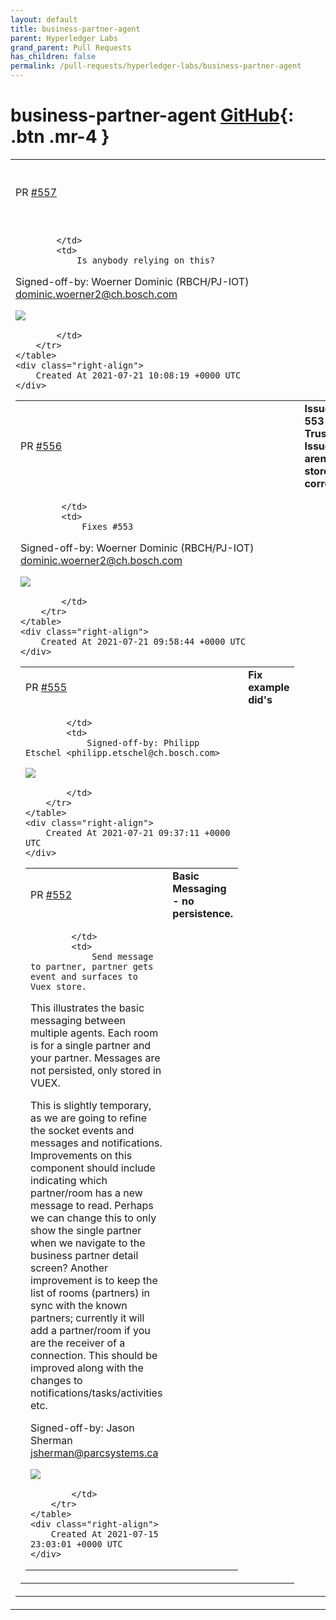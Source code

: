 ```yaml
---
layout: default
title: business-partner-agent
parent: Hyperledger Labs
grand_parent: Pull Requests
has_children: false
permalink: /pull-requests/hyperledger-labs/business-partner-agent
---
```


# business-partner-agent <span class="fs-3 right-align">[GitHub](https://github.com/hyperledger-labs/business-partner-agent){: .btn .mr-4 }</span>


<div>
    <table>
        <tr>
            <td>
                PR <a href="https://github.com/hyperledger-labs/business-partner-agent/pull/557" class=".btn">#557</a>
            </td>
            <td>
                <b>
                    Remove docker-compose-backend-webonly.yml
                </b>
            </td>
        </tr>
        <tr>
            <td>
                
            </td>
            <td>
                Is anybody relying on this?

Signed-off-by: Woerner Dominic (RBCH/PJ-IOT) <dominic.woerner2@ch.bosch.com>

<a href="https://gitpod.io/#https://github.com/hyperledger-labs/business-partner-agent/pull/557"><img src="https://gitpod.io/button/open-in-gitpod.svg"/></a>


            </td>
        </tr>
    </table>
    <div class="right-align">
        Created At 2021-07-21 10:08:19 +0000 UTC
    </div>
</div>

<div>
    <table>
        <tr>
            <td>
                PR <a href="https://github.com/hyperledger-labs/business-partner-agent/pull/556" class=".btn">#556</a>
            </td>
            <td>
                <b>
                    Issue 553 - Trusted Issuers aren't stored correctly
                </b>
            </td>
        </tr>
        <tr>
            <td>
                
            </td>
            <td>
                Fixes #553

Signed-off-by: Woerner Dominic (RBCH/PJ-IOT) <dominic.woerner2@ch.bosch.com>

<a href="https://gitpod.io/#https://github.com/hyperledger-labs/business-partner-agent/pull/556"><img src="https://gitpod.io/button/open-in-gitpod.svg"/></a>


            </td>
        </tr>
    </table>
    <div class="right-align">
        Created At 2021-07-21 09:58:44 +0000 UTC
    </div>
</div>

<div>
    <table>
        <tr>
            <td>
                PR <a href="https://github.com/hyperledger-labs/business-partner-agent/pull/555" class=".btn">#555</a>
            </td>
            <td>
                <b>
                    Fix example did's
                </b>
            </td>
        </tr>
        <tr>
            <td>
                
            </td>
            <td>
                Signed-off-by: Philipp Etschel <philipp.etschel@ch.bosch.com>

<a href="https://gitpod.io/#https://github.com/hyperledger-labs/business-partner-agent/pull/555"><img src="https://gitpod.io/button/open-in-gitpod.svg"/></a>


            </td>
        </tr>
    </table>
    <div class="right-align">
        Created At 2021-07-21 09:37:11 +0000 UTC
    </div>
</div>

<div>
    <table>
        <tr>
            <td>
                PR <a href="https://github.com/hyperledger-labs/business-partner-agent/pull/552" class=".btn">#552</a>
            </td>
            <td>
                <b>
                    Basic Messaging - no persistence.  
                </b>
            </td>
        </tr>
        <tr>
            <td>
                
            </td>
            <td>
                Send message to partner, partner gets event and surfaces to Vuex store.
This illustrates the basic messaging between multiple agents. Each room is for a single partner and your partner.  Messages are not persisted, only stored in VUEX.

This is slightly temporary, as we are going to refine the socket events and messages and notifications. Improvements on this component should include indicating which partner/room has a new message to read. Perhaps we can change this to only show the single partner when we navigate to the business partner detail screen? Another improvement is to keep the list of rooms (partners) in sync with the known partners; currently it will add a partner/room if you are the receiver of a connection.  This should be improved along with the changes to notifications/tasks/activities etc.


Signed-off-by: Jason Sherman <jsherman@parcsystems.ca>

<a href="https://gitpod.io/#https://github.com/hyperledger-labs/business-partner-agent/pull/552"><img src="https://gitpod.io/button/open-in-gitpod.svg"/></a>


            </td>
        </tr>
    </table>
    <div class="right-align">
        Created At 2021-07-15 23:03:01 +0000 UTC
    </div>
</div>

